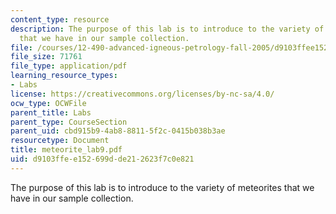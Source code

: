 ```yaml
---
content_type: resource
description: The purpose of this lab is to introduce to the variety of meteorites
  that we have in our sample collection.
file: /courses/12-490-advanced-igneous-petrology-fall-2005/d9103ffee152699dde212623f7c0e821_meteorite_lab9.pdf
file_size: 71761
file_type: application/pdf
learning_resource_types:
- Labs
license: https://creativecommons.org/licenses/by-nc-sa/4.0/
ocw_type: OCWFile
parent_title: Labs
parent_type: CourseSection
parent_uid: cbd915b9-4ab8-8811-5f2c-0415b038b3ae
resourcetype: Document
title: meteorite_lab9.pdf
uid: d9103ffe-e152-699d-de21-2623f7c0e821
---
```

The purpose of this lab is to introduce to the variety of meteorites that we have in our sample collection.